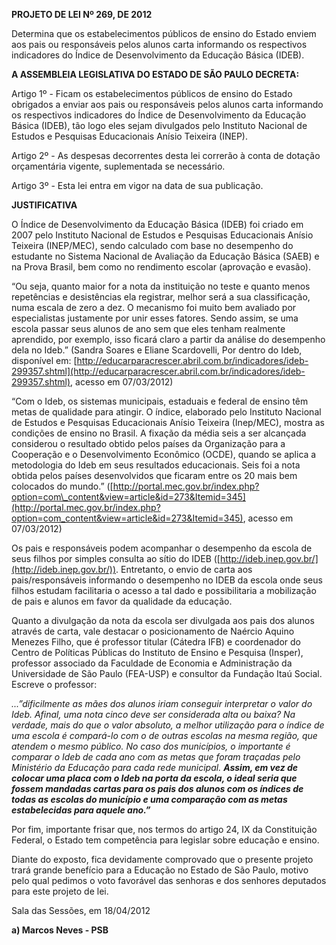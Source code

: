   

**PROJETO DE LEI Nº 269, DE 2012**

  

Determina que os estabelecimentos públicos de ensino do Estado enviem
aos pais ou responsáveis pelos alunos carta informando os respectivos
indicadores do Índice de Desenvolvimento da Educação Básica (IDEB).

  

  

**A ASSEMBLEIA LEGISLATIVA DO ESTADO DE SÃO PAULO DECRETA:**

  

Artigo 1º - Ficam os estabelecimentos públicos de ensino do Estado
obrigados a enviar aos pais ou responsáveis pelos alunos carta
informando os respectivos indicadores do Índice de Desenvolvimento da
Educação Básica (IDEB), tão logo eles sejam divulgados pelo Instituto
Nacional de Estudos e Pesquisas Educacionais Anísio Teixeira (INEP).

  

Artigo 2º - As despesas decorrentes desta lei correrão à conta de
dotação orçamentária vigente, suplementada se necessário.

  

Artigo 3º - Esta lei entra em vigor na data de sua publicação.

  

**JUSTIFICATIVA**

  

O Índice de Desenvolvimento da Educação Básica (IDEB) foi criado em 2007
pelo Instituto Nacional de Estudos e Pesquisas Educacionais Anísio
Teixeira (INEP/MEC), sendo calculado com base no desempenho do estudante
no Sistema Nacional de Avaliação da Educação Básica (SAEB) e na Prova
Brasil, bem como no rendimento escolar (aprovação e evasão).

  

“Ou seja, quanto maior for a nota da instituição no teste e quanto menos
repetências e desistências ela registrar, melhor será a sua
classificação, numa escala de zero a dez. O mecanismo foi muito bem
avaliado por especialistas justamente por unir esses fatores. Sendo
assim, se uma escola passar seus alunos de ano sem que eles tenham
realmente aprendido, por exemplo, isso ficará claro a partir da análise
do desempenho dela no Ideb.” (Sandra Soares e Eliane Scardovelli, Por
dentro do Ideb, disponível em:
[http://educarparacrescer.abril.com.br/indicadores/ideb-299357.shtml](http://educarparacrescer.abril.com.br/indicadores/ideb-299357.shtml),
acesso em 07/03/2012)

  

“Com o Ideb, os sistemas municipais, estaduais e federal de ensino têm
metas de qualidade para atingir. O índice, elaborado pelo Instituto
Nacional de Estudos e Pesquisas Educacionais Anísio Teixeira (Inep/MEC),
mostra as condições de ensino no Brasil. A fixação da média seis a ser
alcançada considerou o resultado obtido pelos países da Organização para
a Cooperação e o Desenvolvimento Econômico (OCDE), quando se aplica a
metodologia do Ideb em seus resultados educacionais. Seis foi a nota
obtida pelos países desenvolvidos que ficaram entre os 20 mais bem
colocados do mundo.”
([http://portal.mec.gov.br/index.php?option=com\_content&view=article&id=273&Itemid=345](http://portal.mec.gov.br/index.php?option=com_content&view=article&id=273&Itemid=345),
acesso em 07/03/2012)

  

Os pais e responsáveis podem acompanhar o desempenho da escola de seus
filhos por simples consulta ao sítio do IDEB
([http://ideb.inep.gov.br/](http://ideb.inep.gov.br/)). Entretanto, o
envio de carta aos pais/responsáveis informando o desempenho no IDEB da
escola onde seus filhos estudam facilitaria o acesso a tal dado e
possibilitaria a mobilização de pais e alunos em favor da qualidade da
educação.

  

Quanto a divulgação da nota da escola ser divulgada aos pais dos alunos
através de carta, vale destacar o posicionamento de Naércio Aquino
Menezes Filho, que é professor titular (Cátedra IFB) e coordenador do
Centro de Políticas Públicas do Instituto de Ensino e Pesquisa (Insper),
professor associado da Faculdade de Economia e Administração da
Universidade de São Paulo (FEA-USP) e consultor da Fundação Itaú Social.
Escreve o professor:

  

*...”dificilmente as mães dos alunos iriam conseguir interpretar o valor
do Ideb. Afinal, uma nota cinco deve ser considerada alta ou baixa? Na
verdade, mais do que o valor absoluto, a melhor utilização para o índice
de uma escola é compará-lo com o de outras escolas na mesma região, que
atendem o mesmo público. No caso dos municípios, o importante é comparar
o Ideb de cada ano com as metas que foram traçadas pelo Ministério da
Educação para cada rede municipal. **Assim, em vez de colocar uma placa
com o Ideb na porta da escola, o ideal seria que fossem mandadas cartas
para os pais dos alunos com os índices de todas as escolas do município
e uma comparação com as metas estabelecidas para aquele ano.”***

  

  

Por fim, importante frisar que, nos termos do artigo 24, IX da
Constituição Federal, o Estado tem competência para legislar sobre
educação e ensino.

  

Diante do exposto, fica devidamente comprovado que o presente projeto
trará grande benefício para a Educação no Estado de São Paulo, motivo
pelo qual pedimos o voto favorável das senhoras e dos senhores deputados
para este projeto de lei.

  

  

  

Sala das Sessões, em 18/04/2012

  

**a) Marcos Neves - PSB**

  

